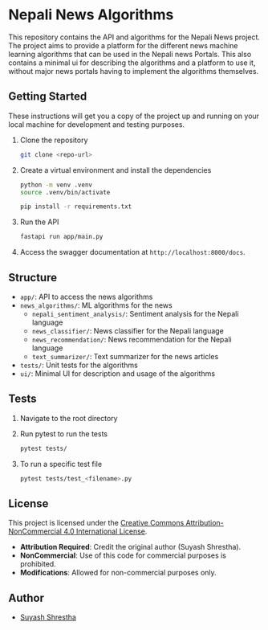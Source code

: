 # Nepali News Algorithms

This repository contains the API and algorithms for the Nepali News project. The project aims to provide a platform for the different news machine learning algorithms that can be used in the Nepali news Portals. This also contains a minimal ui for describing the algorithms and a platform to use it, without major news portals having to implement the algorithms themselves.

## Getting Started

These instructions will get you a copy of the project up and running on your local machine for development and testing purposes.

1. Clone the repository

   ```bash
   git clone <repo-url>
   ```

2. Create a virtual environment and install the dependencies

   ```bash
   python -m venv .venv
   source .venv/bin/activate

   pip install -r requirements.txt
   ```

3. Run the API

   ```bash
   fastapi run app/main.py
   ```

4. Access the swagger documentation at `http://localhost:8000/docs`.

## Structure

- `app/`: API to access the news algorithms
- `news_algorithms/`: ML algorithms for the news
  - `nepali_sentiment_analysis/`: Sentiment analysis for the Nepali language
  - `news_classifier/`: News classifier for the Nepali language
  - `news_recommendation/`: News recommendation for the Nepali language
  - `text_summarizer/`: Text summarizer for the news articles
- `tests/`: Unit tests for the algorithms
- `ui/`: Minimal UI for description and usage of the algorithms

## Tests

1. Navigate to the root directory
2. Run pytest to run the tests

   ```bash
   pytest tests/
   ```

3. To run a specific test file

   ```bash
   pytest tests/test_<filename>.py
   ```

## License

This project is licensed under the [Creative Commons Attribution-NonCommercial 4.0 International License](docs/LICENSE).

- **Attribution Required**: Credit the original author (Suyash Shrestha).
- **NonCommercial**: Use of this code for commercial purposes is prohibited.
- **Modifications**: Allowed for non-commercial purposes only.

## Author

- [Suyash Shrestha](www.suyashshrestha.com.np)
